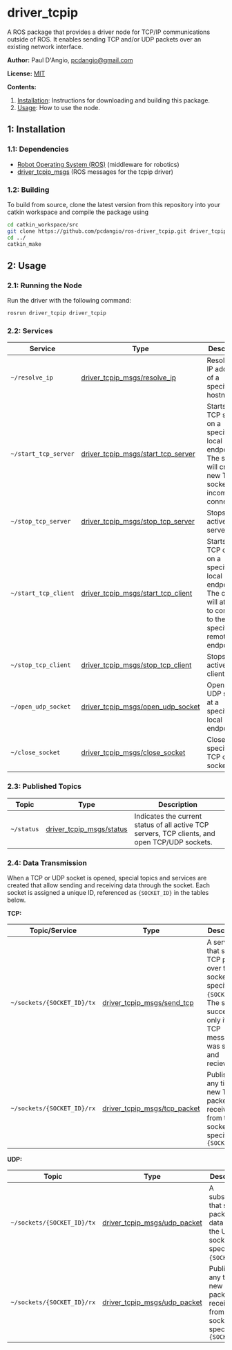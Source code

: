 # driver_tcpip

A ROS package that provides a driver node for TCP/IP communications outside of ROS. It enables sending TCP and/or UDP packets over an existing network interface.

**Author:** Paul D'Angio, pcdangio@gmail.com

**License:** [MIT](LICENSE)

**Contents:**
1. [Installation](#1-installation): Instructions for downloading and building this package.
2. [Usage](#2-usage): How to use the node.

## 1: Installation

### 1.1: Dependencies

- [Robot Operating System (ROS)](http://wiki.ros.org) (middleware for robotics)
- [driver_tcpip_msgs](https://github.com/pcdangio/ros-driver_tcpip_msgs) (ROS messages for the tcpip driver)

### 1.2: Building

To build from source, clone the latest version from this repository into your catkin workspace and compile the package using

```bash
cd catkin_workspace/src
git clone https://github.com/pcdangio/ros-driver_tcpip.git driver_tcpip
cd ../
catkin_make
```

## 2: Usage

### 2.1: Running the Node

Run the driver with the following command:

```bash
rosrun driver_tcpip driver_tcpip
```

### 2.2: Services
|Service|Type|Description|
|---|---|---|
|`~/resolve_ip`|[driver_tcpip_msgs/resolve_ip](https://github.com/pcdangio/ros-driver_tcpip_msgs/blob/main/srv/resolve_ip.srv)|Resolves the IP address of a specified hostname.|
|`~/start_tcp_server`|[driver_tcpip_msgs/start_tcp_server](https://github.com/pcdangio/ros-driver_tcpip_msgs/blob/main/srv/start_tcp_server.srv)|Starts a new TCP server on a specified local endpoint. The server will create new TCP sockets for incoming connections.|
|`~/stop_tcp_server`|[driver_tcpip_msgs/stop_tcp_server](https://github.com/pcdangio/ros-driver_tcpip_msgs/blob/main/srv/stop_tcp_server.srv)|Stops an active TCP server.|
|`~/start_tcp_client`|[driver_tcpip_msgs/start_tcp_client](https://github.com/pcdangio/ros-driver_tcpip_msgs/blob/main/srv/start_tcp_client.srv)|Starts a new TCP client on a specified local endpoint. The client will attempt to connect to the specified remote endpoint.|
|`~/stop_tcp_client`|[driver_tcpip_msgs/stop_tcp_client](https://github.com/pcdangio/ros-driver_tcpip_msgs/blob/main/srv/stop_tcp_client.srv)|Stops an active TCP client.|
|`~/open_udp_socket`|[driver_tcpip_msgs/open_udp_socket](https://github.com/pcdangio/ros-driver_tcpip_msgs/blob/main/srv/open_udp_socket.srv)|Opens a UDP socket at a specified local endpoint.|
|`~/close_socket`|[driver_tcpip_msgs/close_socket](https://github.com/pcdangio/ros-driver_tcpip_msgs/blob/main/srv/close_socket.srv)|Closes the specified TCP or UDP socket.|

### 2.3: Published Topics
|Topic|Type|Description|
|---|---|---|
|`~/status`|[driver_tcpip_msgs/status](https://github.com/pcdangio/ros-driver_tcpip_msgs/blob/main/msg/status.msg)|Indicates the current status of all active TCP servers, TCP clients, and open TCP/UDP sockets.|

### 2.4: Data Transmission
When a TCP or UDP socket is opened, special topics and services are created that allow sending and receiving data through the socket. Each socket is assigned a unique ID, referenced as `{SOCKET_ID}` in the tables below.

**TCP:**

|Topic/Service|Type|Description|
|---|---|---|
|`~/sockets/{SOCKET_ID}/tx`|[driver_tcpip_msgs/send_tcp](https://github.com/pcdangio/ros-driver_tcpip_msgs/blob/main/srv/send_tcp.srv)|A service that sends a TCP packet over the socket specified by `{SOCKET_ID}`. The service succeeds only if the TCP message was sent and recieved.|
|`~/sockets/{SOCKET_ID}/rx`|[driver_tcpip_msgs/tcp_packet](https://github.com/pcdangio/ros-driver_tcpip_msgs/blob/main/msg/tcp_packet.msg)|Published any time a new TCP packet is received from the socket specified by `{SOCKET_ID}`|

**UDP:**

|Topic|Type|Description|
|---|---|---|
|`~/sockets/{SOCKET_ID}/tx`|[driver_tcpip_msgs/udp_packet](https://github.com/pcdangio/ros-driver_tcpip_msgs/blob/main/msg/udp_packet.msg)|A subscriber that sends a packet of data over the UDP socket specified by `{SOCKET_ID}`.|
|`~/sockets/{SOCKET_ID}/rx`|[driver_tcpip_msgs/udp_packet](https://github.com/pcdangio/ros-driver_tcpip_msgs/blob/main/msg/udp_packet.msg)|Published any time a new UDP packet is received from the socket specified by `{SOCKET_ID}`|